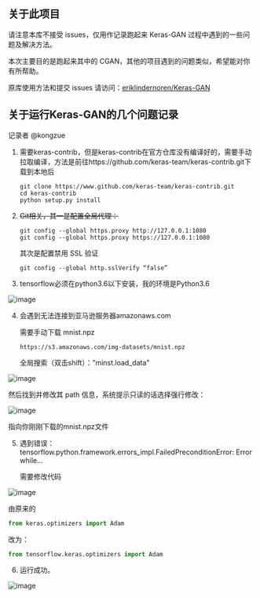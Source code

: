 ## 关于此项目

请注意本库不接受 issues，仅用作记录跑起来 Keras-GAN 过程中遇到的一些问题及解决方法。

本次主要目的是跑起来其中的 CGAN，其他的项目遇到的问题类似，希望能对你有所帮助。

原库使用方法和提交 issues 请访问：[eriklindernoren/Keras-GAN](https://github.com/eriklindernoren/Keras-GAN)

## 关于运行Keras-GAN的几个问题记录

记录者 @kongzue

1. 需要keras-contrib，但是keras-contrib在官方仓库没有编译好的，需要手动拉取编译，方法是前往https://github.com/keras-team/keras-contrib.git下载到本地后

   ```
   git clone https://www.github.com/keras-team/keras-contrib.git
   cd keras-contrib
   python setup.py install
   ```

2. ~~Git相关，其一是配置全局代理：~~

   ```
   git config --global https.proxy http://127.0.0.1:1080
   git config --global https.proxy https://127.0.0.1:1080
   ```

   其次是配置禁用 SSL 验证

   ```
   git config --global http.sslVerify “false”
   ```

3. tensorflow必须在python3.6以下安装，我的环境是Python3.6

![image](https://user-images.githubusercontent.com/10115359/190047588-7450e492-917d-4f9c-bc42-9eb87783049c.png)

4. 会遇到无法连接到亚马逊服务器amazonaws.com

   需要手动下载 mnist.npz

   ```
   https://s3.amazonaws.com/img-datasets/mnist.npz
   ```

   全局搜索（双击shift）："minst.load_data"

![image](https://user-images.githubusercontent.com/10115359/190047608-1b086e3c-a9b7-4c80-b6f7-0954a79e75fb.png)

 然后找到并修改其 path 信息，系统提示只读的话选择强行修改：

![image](https://user-images.githubusercontent.com/10115359/190047626-00b32217-9a87-4338-9867-135c0e21a08b.png)

指向你刚刚下载的mnist.npz文件

5. 遇到错误：tensorflow.python.framework.errors_impl.FailedPreconditionError: Error while...

   需要修改代码

![image](https://user-images.githubusercontent.com/10115359/190047654-6c4b807c-b153-4b67-8a1a-a284956934d1.png)

由原来的

```python
from keras.optimizers import Adam
```

改为：

```python
from tensorflow.keras.optimizers import Adam
```

6. 运行成功。

![image](https://user-images.githubusercontent.com/10115359/190047671-b7325556-bb09-434f-84fa-6102d8d32205.png)

